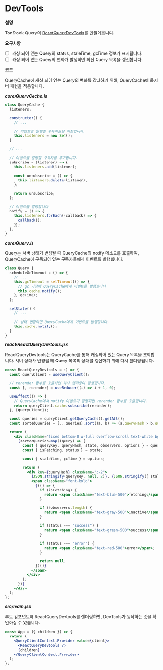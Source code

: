 # DevTools

**설명**

TanStack Query의 [ReactQueryDevTools](https://tanstack.com/query/v5/docs/framework/react/devtools)를 만들어봅니다.

**요구사항**

- [ ] 캐싱 되어 있는 Query의 status, staleTime, gcTime 정보가 표시됩니다.
- [ ] 캐싱 되어 있는 Query의 변화가 발생하면 최신 Query 목록을 갱신합니다.

**코드**

QueryCache에 캐싱 되어 있는 Query의 변화를 감지하기 위해, QueryCache에 옵저버 패턴을 적용합니다.

**_core/QueryCache.js_**

```jsx
class QueryCache {
  listeners;

  constructor() {
    // ...

    // 이벤트를 발행할 구독자들을 저장합니다.
    this.listeners = new Set();
  }

  // ...

  // 이벤트를 발행할 구독자를 추가합니다.
  subscribe = (listener) => {
    this.listeners.add(listener);

    const unsubscribe = () => {
      this.listeners.delete(listener);
    };

    return unsubscribe;
  };

  // 이벤트를 발행합니다.
  notify = () => {
    this.listeners.forEach((callback) => {
      callback();
    });
  };
}
```

**_core/Query.js_**

Query는 서버 상태가 변경될 때 QueryCache의 notify 메소드를 호출하여, QueryCache에 구독되어 있는 구독자들에게 이벤트를 발행합니다.

```jsx
class Query {
  scheduleGcTimeout = () => {
    // ...
    this.gcTimeout = setTimeout(() => {
      // gc 시점에 QueryCache에게 이벤트를 발행합니다
      this.cache.notify();
    }, gcTime);
  };

  setState() {
    // ...

    // 상태 변경되면 QueryCache에게 이벤트를 발행합니다.
    this.cache.notify();
  }
}
```

**_react/ReactQueryDevtools.jsx_**

ReactQueryDevtools는 QueryCache를 통해 캐싱되어 있는 Query 목록을 조회합니다. 서버 상태가 변경될 때 Query 목록의 상태를 갱신하기 위해 다시 렌더링됩니다.

```jsx
const ReactQueryDevtools = () => {
  const queryClient = useQueryClient();

  // rerender 함수를 호출하면 다시 렌더링이 발생합니다.
  const [, rerender] = useReducer((i) => i + 1, 0);

  useEffect(() => {
    // QueryCache에서 notify 이벤트가 발행되면 rerender 함수를 호출합니다.
    return queryClient.cache.subscribe(rerender);
  }, [queryClient]);

  const queries = queryClient.getQueryCache().getAll();
  const sortedQueries = [...queries].sort((a, b) => (a.queryHash > b.queryHash ? 1 : -1));

  return (
    <div className="fixed bottom-0 w-full overflow-scroll text-white bg-black divide-y-2 divide-gray-800 divide-solid">
      {sortedQueries.map((query) => {
        const { queryKey, queryHash, state, observers, options } = query;
        const { isFetching, status } = state;

        const { staleTime, gcTime } = options;

        return (
          <div key={queryHash} className="p-2">
            {JSON.stringify(queryKey, null, 2)}, {JSON.stringify({ staleTime, gcTime }, null, 2)} -{" "}
            <span className="font-bold">
              {(() => {
                if (isFetching) {
                  return <span className="text-blue-500">fetching</span>;
                }

                if (!observers.length) {
                  return <span className="text-gray-500">inactive</span>;
                }

                if (status === "success") {
                  return <span className="text-green-500">success</span>;
                }

                if (status === "error") {
                  return <span className="text-red-500">error</span>;
                }

                return null;
              })()}
            </span>
          </div>
        );
      })}
    </div>
  );
};
```

**_src/main.jsx_**

루트 컴포넌트에 ReactQueryDevtools를 렌더링하면, DevTools가 동작하는 것을 확인하실 수 있습니다.

```jsx
const App = ({ children }) => {
  return (
    <QueryClientContext.Provider value={client}>
      <ReactQueryDevtools />
      {children}
    </QueryClientContext.Provider>
  );
};
```
